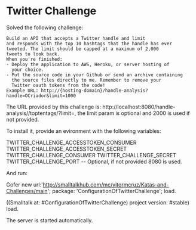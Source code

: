 # Twitter Challenge

Solved the following challenge:

    Build an API that accepts a Twitter handle and limit 
    and responds with the top 10 hashtags that the handle has ever
    tweeted. The limit should be capped at a maximum of 2,000 
    tweets to look back.
    When you're finished: 
    - Deploy the application to AWS, Heroku, or server hosting of 
      your choice.
    - Put the source code in your Github or send an archive containing 
      the source files directly to me. Remember to remove your 
      Twitter oauth tokens from the code!
    Example URL: http://{hosting-domain}/handle-analysis?handle=OCriador&limit=1000
	
	
The URL provided by this challenge is: http://localhost:8080/handle-analysis/<handler>/toptentags/?limit=<number>, the limit param is optional and 2000 is used if not provided.

To install it, provide an evironment with the following variables:

TWITTER_CHALLENGE_ACCESSTOKEN_CONSUMER
TWITTER_CHALLENGE_ACCESSTOKEN_SECRET
TWITTER_CHALLENGE_CONSUMER
TWITTER_CHALLENGE_SECRET
TWITTER_CHALLENGE_PORT -- Optional, if not provided 8080 is used.

And run:

Gofer new
    url:'http://smalltalkhub.com/mc/vitormcruz/Katas-and-Challenges/main';
    package: 'ConfigurationOfTwitterChallenge';
    load.
	
((Smalltalk at: #ConfigurationOfTwitterChallenge) project version: #stable) load.

The server is started automatically.